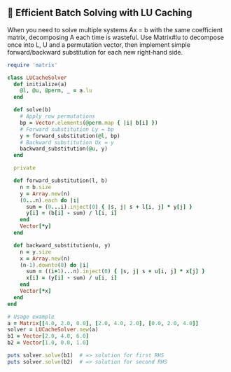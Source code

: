 ## 🧮 Efficient Batch Solving with LU Caching

When you need to solve multiple systems Ax = b with the same coefficient matrix, decomposing A each time is wasteful. Use Matrix#lu to decompose once into L, U and a permutation vector, then implement simple forward/backward substitution for each new right‐hand side.

```ruby
require 'matrix'

class LUCacheSolver
  def initialize(a)
    @l, @u, @perm, _ = a.lu
  end

  def solve(b)
    # Apply row permutations
    bp = Vector.elements(@perm.map { |i| b[i] })
    # Forward substitution Ly = bp
    y = forward_substitution(@l, bp)
    # Backward substitution Ux = y
    backward_substitution(@u, y)
  end

  private

  def forward_substitution(l, b)
    n = b.size
    y = Array.new(n)
    (0...n).each do |i|
      sum = (0...i).inject(0) { |s, j| s + l[i, j] * y[j] }
      y[i] = (b[i] - sum) / l[i, i]
    end
    Vector[*y]
  end

  def backward_substitution(u, y)
    n = y.size
    x = Array.new(n)
    (n-1).downto(0) do |i|
      sum = ((i+1)...n).inject(0) { |s, j| s + u[i, j] * x[j] }
      x[i] = (y[i] - sum) / u[i, i]
    end
    Vector[*x]
  end
end

# Usage example
a = Matrix[[4.0, 2.0, 0.0], [2.0, 4.0, 2.0], [0.0, 2.0, 4.0]]
solver = LUCacheSolver.new(a)
b1 = Vector[2.0, 4.0, 6.0]
b2 = Vector[1.0, 0.0, 1.0]

puts solver.solve(b1)  # => solution for first RHS
puts solver.solve(b2)  # => solution for second RHS
```
